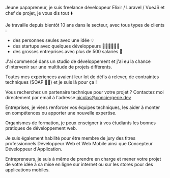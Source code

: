 Jeune papapreneur, je suis freelance développeur Elixir / Laravel / VueJS et chef de projet, je vous dis tout ⬇️

Je travaille depuis bientôt 10 ans dans le secteur, avec tous types de clients : 
- des personnes seules avec une idée 💡
- des startups avec quelques développeurs 👨🏼‍💻🧑🏽‍💻
- des grosses entreprises avec plus de 500 salariés 👔

J'ai commencé dans un studio de développement et j'ai eu la chance d'intervenir sur une multitude de projets différents.

Toutes mes expériences avaient leur lot de défis à relever, de contraintes techniques (SOAP 👋🏻) et je suis là pour ça !

Vous recherchez un partenaire technique pour votre projet ? Contactez moi directement par email à l'adresse nicolas@conciergerie.dev

Entreprises, je viens renforcer vos équipes techniques, les aider à monter en compétences ou apporter une nouvelle expertise.

Organismes de formation, je peux enseigner à vos étudiants les bonnes pratiques de développement web.

Je suis également habilité pour être membre de jury des titres professionnels Développeur Web et Web Mobile ainsi que Concepteur Développeur d'Application.

Entrepreneurs, je suis à même de prendre en charge et mener votre projet de votre idée à sa mise en ligne sur internet ou sur les stores pour des applications mobiles.

